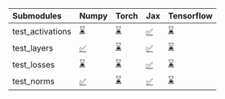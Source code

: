 | Submodules       | Numpy                                                                                                                           | Torch                                                                                                                           | Jax                                                                                                                             | Tensorflow                                                                                                                      |
|:-----------------|:--------------------------------------------------------------------------------------------------------------------------------|:--------------------------------------------------------------------------------------------------------------------------------|:--------------------------------------------------------------------------------------------------------------------------------|:--------------------------------------------------------------------------------------------------------------------------------|
| test_activations | <a href="https://github.com/unifyai/ivy/runs/7820132642?check_suite_focus=true" rel="noopener noreferrer" target="_blank">⌛</a> | <a href="https://github.com/unifyai/ivy/runs/7820132844?check_suite_focus=true" rel="noopener noreferrer" target="_blank">⌛</a> | <a href="https://github.com/unifyai/ivy/runs/7820133039?check_suite_focus=true" rel="noopener noreferrer" target="_blank">✅</a> | <a href="https://github.com/unifyai/ivy/runs/7820133160?check_suite_focus=true" rel="noopener noreferrer" target="_blank">⌛</a> |
| test_layers      | <a href="https://github.com/unifyai/ivy/runs/7820132695?check_suite_focus=true" rel="noopener noreferrer" target="_blank">✅</a> | <a href="https://github.com/unifyai/ivy/runs/7820132904?check_suite_focus=true" rel="noopener noreferrer" target="_blank">⌛</a> | <a href="https://github.com/unifyai/ivy/runs/7820133090?check_suite_focus=true" rel="noopener noreferrer" target="_blank">✅</a> | <a href="https://github.com/unifyai/ivy/runs/7820133186?check_suite_focus=true" rel="noopener noreferrer" target="_blank">⌛</a> |
| test_losses      | <a href="https://github.com/unifyai/ivy/runs/7820132731?check_suite_focus=true" rel="noopener noreferrer" target="_blank">⌛</a> | <a href="https://github.com/unifyai/ivy/runs/7820132952?check_suite_focus=true" rel="noopener noreferrer" target="_blank">⌛</a> | <a href="https://github.com/unifyai/ivy/runs/7820133117?check_suite_focus=true" rel="noopener noreferrer" target="_blank">✅</a> | <a href="https://github.com/unifyai/ivy/runs/7820133212?check_suite_focus=true" rel="noopener noreferrer" target="_blank">⌛</a> |
| test_norms       | <a href="https://github.com/unifyai/ivy/runs/7820132787?check_suite_focus=true" rel="noopener noreferrer" target="_blank">✅</a> | <a href="https://github.com/unifyai/ivy/runs/7820133001?check_suite_focus=true" rel="noopener noreferrer" target="_blank">⌛</a> | <a href="https://github.com/unifyai/ivy/runs/7820133143?check_suite_focus=true" rel="noopener noreferrer" target="_blank">✅</a> | <a href="https://github.com/unifyai/ivy/runs/7820133238?check_suite_focus=true" rel="noopener noreferrer" target="_blank">⌛</a> |